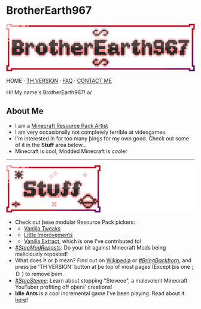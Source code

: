 # BrotherEarth967

![Banner](/assets/banner_main_x30.png)

HOME · [TH VERSION](index-th.html) · [FAQ](/faq) · [CONTACT ME](/contact)

Hi! My name's BrotherEarth967! o/

## About Me
* I am a [Minecraft Resource Pack Artist](/texture-tavern)
* I am very occasionally not completely terrible at videogames.
* I'm interested in far too many þings for my own good. Check out some of it in the **Stuff** area below...
* Minecraft is cool, Modded Minecraft is cooler

---

![Interesting Stuff](/assets/banner_stuff_left_x30.png)

* Check out þese modular Resource Pack pickers:
* * [Vanilla Tweaks](https://vanillatweaks.net)
* * [Little Improvements](http://https://littleimprovementscustom.beatso1.repl.co)
* * [Vanilla Extract](https://vanilla-extract.tk), which is one I've contributed to!
* [*#StopModReposts*](https://stopmodreposts.org): Do your bit against Minecraft Mods being maliciously reposted!
* What does Þ or þ mean? Find out on [Wikipedia](https://wikipedia.org/wiki/Thorn_(letter)) or [*#BringBackÞorn*](https://reddit.com/r/bringbackthorn), and press þe 'TH VERSION' button at þe top of most pages (Except þis one ;Ｄ ) to remove þem.
* [*#StopStevee*](/stuff/stop-steveee): Learn about stopping "Steveee", a malevolent Minecraft YouTuber profiting off oþers' creations!
* **Idle Ants** is a cool incremental game I've been playing. Read about it [here](/stuff/idle-ants)!
